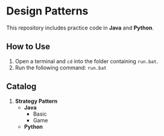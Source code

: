 # Design Patterns

This repository includes practice code in **Java** and **Python**.

## How to Use

1. Open a terminal and `cd` into the folder containing `run.bat`.
2. Run the following command: `run.bat`

## Catalog

1. **Strategy Pattern**
    - **Java**
        - Basic
        - Game
    - **Python**